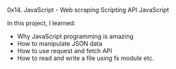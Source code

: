  0x14. JavaScript - Web scraping
Scripting
API
JavaScript

In this project, I learned:
- Why JavaScript programming is amazing
- How to manipulate JSON data
- How to use request and fetch API
- How to read and write a file using fs module etc.